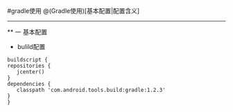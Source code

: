 #gradle使用
@(Gradle使用)[基本配置|配置含义]

-------
** 一 基本配置
  - bulild配置
  ```
  buildscript {
 repositories {
     jcenter() 
 }
 dependencies {
     classpath 'com.android.tools.build:gradle:1.2.3'
 } 
}
```